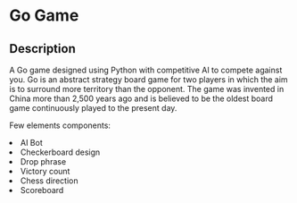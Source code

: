 # Go Game

## Description
<p> 
    A Go game designed using Python with competitive AI to compete against you.  Go is an abstract strategy board game for two players in which the aim is to surround more territory than the opponent. The game was invented in China more than 2,500 years ago and is believed to be the oldest board game continuously played to the present day.
</p>
<p> 
    Few elements components: 
</p>
<li>AI Bot</li>
<li>Checkerboard design</li>
<li>Drop phrase</li>
<li>Victory count</li>
<li>Chess direction</li>
<li>Scoreboard</li>
